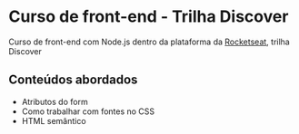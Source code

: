 # Curso de front-end - Trilha Discover
Curso de front-end com Node.js dentro da plataforma da <a href="https://rocketseat.com.br/">Rocketseat</a>, trilha Discover

## Conteúdos abordados
<ul> 
  <li>Atributos do form</li>
  <li>Como trabalhar com fontes no CSS</li>
  <li>HTML semântico</li>
</ul>
  
    
